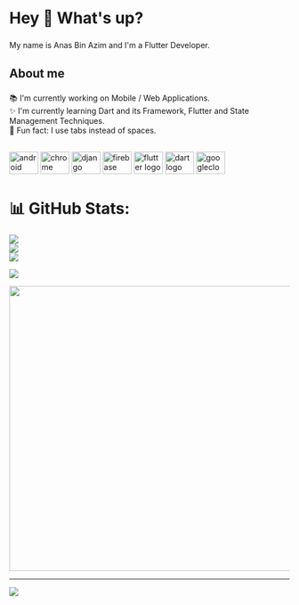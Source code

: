 <h1 align="left">Hey 👋 What's up?</h1>

###

<p align="left">My name is Anas Bin Azim and I'm a Flutter Developer.</p>

###

<h2 align="left">About me </h2>

###

<p align="left">📚 I'm currently working on Mobile / Web Applications.<br>✨ I'm currently learning Dart and its Framework, Flutter and State Management Techniques.<br>🎲 Fun fact: I use tabs instead of spaces.</p>

###

<h2 align="left"></h2>

###

<div align="left">
  <img src="https://cdn.jsdelivr.net/gh/devicons/devicon/icons/android/android-original.svg" height="40" width="52" alt="android logo"  />
  <img src="https://cdn.jsdelivr.net/gh/devicons/devicon/icons/chrome/chrome-original.svg" height="40" width="52" alt="chrome logo"  />
  <img src="https://cdn.jsdelivr.net/gh/devicons/devicon/icons/django/django-plain.svg" height="40" width="52" alt="django logo"  />
  <img src="https://cdn.jsdelivr.net/gh/devicons/devicon/icons/firebase/firebase-plain.svg" height="40" width="52" alt="firebase logo"  />
  <img src="https://cdn.jsdelivr.net/gh/devicons/devicon/icons/flutter/flutter-original.svg" height="40" width="52" alt="flutter logo"  />
  <img src="https://cdn.jsdelivr.net/gh/devicons/devicon/icons/dart/dart-original.svg" height="40" width="52" alt="dart logo"  />
  <img src="https://cdn.jsdelivr.net/gh/devicons/devicon/icons/googlecloud/googlecloud-original.svg" height="40" width="52" alt="googlecloud logo"  />
</div>

# 📊 GitHub Stats:
![](https://github-readme-stats.vercel.app/api?username=Anasbinazim90&theme=dark&hide_border=false&include_all_commits=true&count_private=true)<br/>
![](https://github-readme-streak-stats.herokuapp.com/?user=Anasbinazim90&theme=dark&hide_border=false)<br/>
![](https://github-readme-stats.vercel.app/api/top-langs/?username=Anasbinazim90&theme=dark&hide_border=false&include_all_commits=true&count_private=true&layout=compact)


![](https://quotes-github-readme.vercel.app/api?type=horizontal&theme=radical)


<img src="https://rm.up.railway.app/" width="512px"/>

---
[![](https://visitcount.itsvg.in/api?id=Anasbinazim90&icon=6&color=8)](https://visitcount.itsvg.in)

<!-- Proudly created with GPRM ( https://gprm.itsvg.in ) -->
